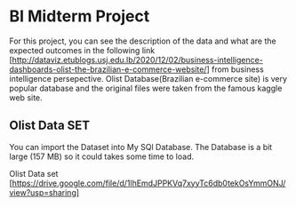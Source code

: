 # BI Midterm Project

For this project, you can see the description of the data and what are the expected outcomes in the following link [http://dataviz.etublogs.usj.edu.lb/2020/12/02/business-intelligence-dashboards-olist-the-brazilian-e-commerce-website/] from business intelligence persepective.  Olist Database(Brazilian e-commerce site) is very popular database and the original files were taken from the famous kaggle web site. 


##  Olist Data SET 
You can import the Dataset into My SQl Database. The Database is a bit large (157 MB) so it could takes some time to load.

Olist Data set [https://drive.google.com/file/d/1lhEmdJPPKVq7xyyTc6db0tekOsYmmONJ/view?usp=sharing]



